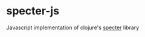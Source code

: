 # specter-js

Javascript implementation of clojure's [specter](https://github.com/nathanmarz/specter) library
